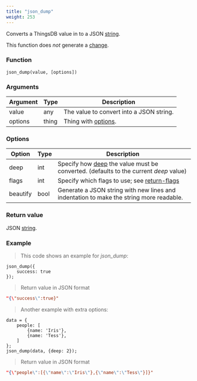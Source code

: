 ```yaml
---
title: "json_dump"
weight: 253
---
```


Converts a ThingsDB value in to a JSON [string](../../data-types/str).

This function does *not* generate a [change](../../overview/changes).

### Function

`json_dump(value, [options])`

### Arguments

Argument | Type | Description
-------- | ---- | -----------
value | any | The value to convert into a JSON string.
options | thing | Thing with [options](#options).

### Options

Option | Type | Description
------ | ---- | -----------
deep | int | Specify how [deep](../../collection-api/return/#deep) the value must be converted. (defaults to the current *deep* value)
flags | int | Specify which flags to use; see [return-flags](../../overview/statements/#return-flags)
beautify | bool | Generate a JSON string with new lines and indentation to make the string more readable.

### Return value

JSON [string](../../data-types/str).

### Example

> This code shows an example for *json_dump*:

```thingsdb,json_response
json_dump({
    success: true
});
```

> Return value in JSON format

```json
"{\"success\":true}"
```

> Another example with extra options:

```thingsdb,json_response
data = {
    people: [
        {name: 'Iris'},
        {name: 'Tess'},
    ]
};
json_dump(data, {deep: 2});
```

> Return value in JSON format

```json
"{\"people\":[{\"name\":\"Iris\"},{\"name\":\"Tess\"}]}"
```